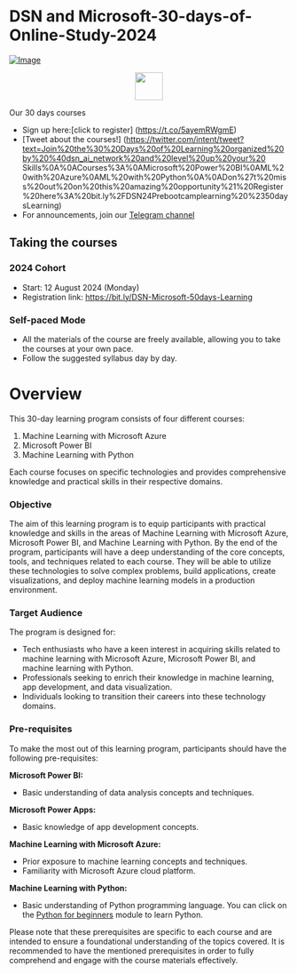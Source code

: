 # DSN and Microsoft-30-days-of-Online-Study-2024

[![Image](https://github.com/DataScienceNigeria/DSN-50-days-of-learning-2023/blob/main/images/MicrosoftTeams-image%20(15).png?raw=true)]()


<p align="center">
  <a href="https://bit.ly/DSN-Microsoft-50days-Learning">
    <img src="https://github.com/DataScienceNigeria/DSN-50-days-of-learning-2023/blob/main/images/185755203-17945fd1-6b64-46f2-8377-1011dcb1a444.png?raw=true" height="50" style="max-width: 100%;">
  </a>
</p>

Our 30 days courses
- Sign up here:[click to register] (https://t.co/5ayemRWgmE)
- [Tweet about the courses!] (https://twitter.com/intent/tweet?text=Join%20the%30%20Days%20of%20Learning%20organized%20by%20%40dsn_ai_network%20and%20level%20up%20your%20 Skills%0A%0ACourses%3A%0AMicrosoft%20Power%20BI%0AML%20with%20Azure%0AML%20with%20Python%0A%0ADon%27t%20miss%20out%20on%20this%20amazing%20opportunity%21%20Register%20here%3A%20bit.ly%2FDSN24Prebootcamplearning%20%2350daysLearning)
- For announcements, join our [Telegram channel](https://t.me/+YvF8TQvmYmRhNjdk)

## Taking the courses

### 2024 Cohort
- Start: 12 August 2024 (Monday)
- Registration link: https://bit.ly/DSN-Microsoft-50days-Learning

### Self-paced Mode

- All the materials of the course are freely available, allowing you to take the courses at your own pace.
- Follow the suggested syllabus day by day.


# Overview

This 30-day learning program consists of four different courses: 

1. Machine Learning with Microsoft Azure
2. Microsoft Power BI
3. Machine Learning with Python

Each course focuses on specific technologies and provides comprehensive knowledge and practical skills in their respective domains.

### Objective

The aim of this learning program is to equip participants with practical knowledge and skills in the areas of Machine Learning with Microsoft Azure, Microsoft Power BI, and Machine Learning with Python. By the end of the program, participants will have a deep understanding of the core concepts, tools, and techniques related to each course. They will be able to utilize these technologies to solve complex problems, build applications, create visualizations, and deploy machine learning models in a production environment.

### Target Audience

The program is designed for:
- Tech enthusiasts who have a keen interest in acquiring skills related to machine learning with Microsoft Azure, Microsoft Power BI, and machine learning with Python.
- Professionals seeking to enrich their knowledge in machine learning, app development, and data visualization.
- Individuals looking to transition their careers into these technology domains.

### Pre-requisites

To make the most out of this learning program, participants should have the following pre-requisites:

**Microsoft Power BI:**
- Basic understanding of data analysis concepts and techniques.

**Microsoft Power Apps:**
- Basic knowledge of app development concepts.

**Machine Learning with Microsoft Azure:**
- Prior exposure to machine learning concepts and techniques.
- Familiarity with Microsoft Azure cloud platform.

**Machine Learning with Python:**
- Basic understanding of Python programming language. You can click on the [Python for beginners](https://learn.microsoft.com/en-us/training/paths/beginner-python/) module to learn Python.

Please note that these prerequisites are specific to each course and are intended to ensure a foundational understanding of the topics covered. It is recommended to have the mentioned prerequisites in order to fully comprehend and engage with the course materials effectively.





